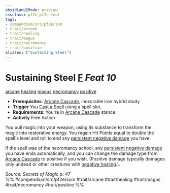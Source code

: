 ```yaml
---
obsidianUIMode: preview
cssclass: pf2e,pf2e-feat
tags:
- compendium/src/pf2e/som
- trait/arcane
- trait/healing
- trait/magus
- trait/necromancy
- trait/positive
aliases: ["Sustaining Steel"]
---
```

# Sustaining Steel  [F](../../Rules/core-rulebook/chapter-9-playing-the-game.md#Actions "Free Action") *Feat 10*  
[arcane](../../Rules/traits/arcane.md)  [healing](../../Rules/traits/healing.md)  [magus](../../Rules/traits/magus-som.md)  [necromancy](../../Rules/traits/necromancy.md)  [positive](../../Rules/traits/positive.md)  

- **Prerequisites**: [Arcane Cascade](../../Rules/actions/arcane-cascade-som.md), inexorable iron hybrid study
- **Trigger** You [Cast a Spell](../../Rules/actions/cast-a-spell.md) using a spell slot.
- **Requirements**: You're in [Arcane Cascade](../../Rules/actions/arcane-cascade-som.md) stance.
- **Activity** Free Action

You pull magic into your weapon, using its substance to transform the magic into restorative energy. You regain Hit Points equal to double the spell's level and roll to end any [persistent negative damage](../../Rules/conditions.md#Persistent%20Damage) you have.

If the spell was of the necromancy school, any [persistent negative damage](../../Rules/conditions.md#Persistent%20Damage) you have ends automatically, and you can change the damage type from [Arcane Cascade](../../Rules/actions/arcane-cascade-som.md) to positive if you wish. (Positive damage typically damages only undead or other creatures with [negative healing](../../Rules/abilities/negative-healing-b2.md).).

*Source: Secrets of Magic p. 47*  
%% #compendium/src/pf2e/som #trait/arcane #trait/healing #trait/magus #trait/necromancy #trait/positive %%
